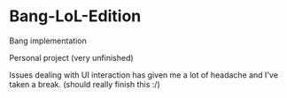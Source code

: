 # Bang-LoL-Edition
 Bang implementation

Personal project (very unfinished)

Issues dealing with UI interaction has given me a lot of headache and I've taken a break. (should really finish this :/)
